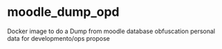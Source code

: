 # moodle_dump_opd
Docker image to do a Dump from moodle database obfuscation personal data for developmento/ops propose
